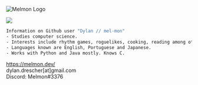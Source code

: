![Melmon Logo](https://melmon.dev/imgs/melmonlogo_black.png)

<img src="https://github-readme-stats.vercel.app/api?username=mel-mon&count_private=true&show_icons=true&title_color=FF00B4&text_color=FFF&icon_color=FF00B4&bg_color=000" />

```bash
Information on Github user "Dylan // mel-mon"
- Studies computer science.
- Interests include rhythm games, roguelikes, cooking, reading among others.
- Languages known are English, Portuguese and Japanese.
- Works with Python and Java mostly. Knows C.
```

https://melmon.dev/<br>
dylan.drescher[at]gmail.com<br>
Discord: Melmon#3376
